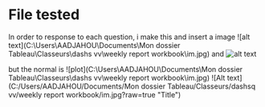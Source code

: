 # File tested
In order to response to each question, i make this and insert a image
![alt text](C:\Users\AADJAHOU\Documents\Mon dossier Tableau\Classeurs\dashs vv\weekly report workbook\im.jpg)
and ![alt text](file:///C:/Users/AADJAHOU/AppData/Local/Packages/Microsoft.ScreenSketch_8wekyb3d8bbwe/TempState/Screenshot%202022-12-04%20180226.png)

but the normal is  ![plot](C:\Users\AADJAHOU\Documents\Mon dossier Tableau\Classeurs\dashs vv\weekly report workbook\im.jpg)
![Alt text](C:/Users/AADJAHOU/Documents/Mon dossier Tableau/Classeurs/dashsq vv/weekly report workbook/im.jpg?raw=true "Title")

